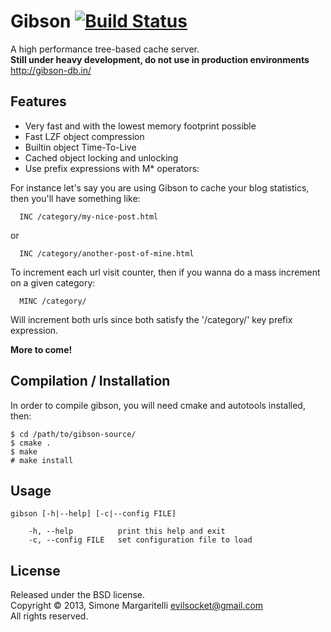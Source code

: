 Gibson [![Build Status](https://secure.travis-ci.org/evilsocket/gibson.png)](http://travis-ci.org/evilsocket/gibson)
===

A high performance tree-based cache server.  
**Still under heavy development, do not use in production environments**  
<http://gibson-db.in/>  

Features
---
* Very fast and with the lowest memory footprint possible
* Fast LZF object compression
* Builtin object Time-To-Live
* Cached object locking and unlocking
* Use prefix expressions with M* operators:  

For instance let's say you are using Gibson to cache your blog statistics, then you'll have something like:  

      INC /category/my-nice-post.html
or  

      INC /category/another-post-of-mine.html
  
To increment each url visit counter, then if you wanna do a mass increment on a given category:

      MINC /category/
      
Will increment both urls since both satisfy the '/category/' key prefix expression.


**More to come!**

Compilation / Installation
---
In order to compile gibson, you will need cmake and autotools installed, then:

    $ cd /path/to/gibson-source/
    $ cmake .
    $ make
    # make install


Usage
---

    gibson [-h|--help] [-c|--config FILE]
																																																												 
        -h, --help          print this help and exit
        -c, --config FILE   set configuration file to load

License
---

Released under the BSD license.  
Copyright &copy; 2013, Simone Margaritelli <evilsocket@gmail.com>  
All rights reserved.
